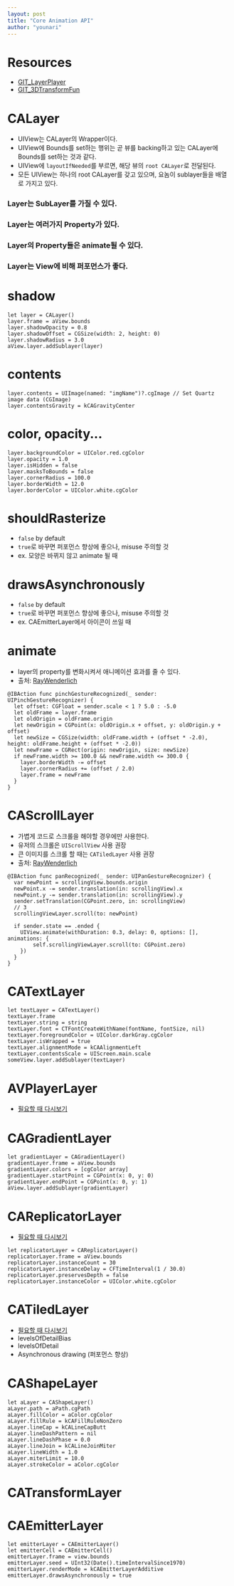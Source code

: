```yaml
---
layout: post
title: "Core Animation API"
author: "younari"
---
```


# Resources
- [GIT_LayerPlayer](https://github.com/raywenderlich/LayerPlayer)
- [GIT_3DTransformFun](https://github.com/jrturton/3DTransformFun)

# CALayer
- UIView는 CALayer의 Wrapper이다.
- UIView에 Bounds를 set하는 행위는 곧 뷰를 backing하고 있는 CALayer에 Bounds를 set하는 것과 같다.
- UIView에 `layoutIfNeeded`를 부르면, 해당 뷰의 `root CALayer`로 전달된다.
- 모든 UIView는 하나의 root CALayer를 갖고 있으며, 요놈이 sublayer들을 배열로 가지고 있다.

### Layer는 SubLayer를 가질 수 있다.
### Layer는 여러가지 Property가 있다.
### Layer의 Property들은 animate될 수 있다.
### Layer는 View에 비해 퍼포먼스가 좋다.

# shadow

```
let layer = CALayer()
layer.frame = aView.bounds
layer.shadowOpacity = 0.8
layer.shadowOffset = CGSize(width: 2, height: 0)
layer.shadowRadius = 3.0
aView.layer.addSublayer(layer)
```

# contents

```
layer.contents = UIImage(named: "imgName")?.cgImage // Set Quartz image data (CGImage)
layer.contentsGravity = kCAGravityCenter
```

# color, opacity...
```
layer.backgroundColor = UIColor.red.cgColor
layer.opacity = 1.0
layer.isHidden = false
layer.masksToBounds = false
layer.cornerRadius = 100.0
layer.borderWidth = 12.0
layer.borderColor = UIColor.white.cgColor
```

# shouldRasterize
- `false` by default
- `true`로 바꾸면 퍼포먼스 향상에 좋으나, misuse 주의할 것
- ex. 모양은 바뀌지 않고 animate 될 때

# drawsAsynchronously
- `false` by default
- `true`로 바꾸면 퍼포먼스 향상에 좋으나, misuse 주의할 것
- ex. CAEmitterLayer에서 아이콘이 쓰일 때

# animate
- layer의 property를 변화시켜서 애니메이션 효과를 줄 수 있다.
- 출처: [RayWenderlich](https://www.raywenderlich.com/169004/calayer-tutorial-ios-getting-started)

```
@IBAction func pinchGestureRecognized(_ sender: UIPinchGestureRecognizer) {
  let offset: CGFloat = sender.scale < 1 ? 5.0 : -5.0
  let oldFrame = layer.frame
  let oldOrigin = oldFrame.origin
  let newOrigin = CGPoint(x: oldOrigin.x + offset, y: oldOrigin.y + offset)
  let newSize = CGSize(width: oldFrame.width + (offset * -2.0), height: oldFrame.height + (offset * -2.0))
  let newFrame = CGRect(origin: newOrigin, size: newSize)
  if newFrame.width >= 100.0 && newFrame.width <= 300.0 {
    layer.borderWidth -= offset
    layer.cornerRadius += (offset / 2.0)
    layer.frame = newFrame
  }
}
```


# CAScrollLayer
- 가볍게 코드로 스크롤을 해야할 경우에만 사용한다.
- 유저의 스크롤은 `UIScrollView` 사용 권장
- 큰 이미지를 스크롤 할 때는 `CATiledLayer` 사용 권장
- 출처: [RayWenderlich](https://www.raywenderlich.com/169004/calayer-tutorial-ios-getting-started)

```
@IBAction func panRecognized(_ sender: UIPanGestureRecognizer) {
  var newPoint = scrollingView.bounds.origin
  newPoint.x -= sender.translation(in: scrollingView).x
  newPoint.y -= sender.translation(in: scrollingView).y
  sender.setTranslation(CGPoint.zero, in: scrollingView)
  // 3
  scrollingViewLayer.scroll(to: newPoint)
  
  if sender.state == .ended {
    UIView.animate(withDuration: 0.3, delay: 0, options: [], animations: {
        self.scrollingViewLayer.scroll(to: CGPoint.zero)
    })
  }
}
```

# CATextLayer
```
let textLayer = CATextLayer()
textLayer.frame 
textLayer.string = string
textLayer.font = CTFontCreateWithName(fontName, fontSize, nil)
textLayer.foregroundColor = UIColor.darkGray.cgColor
textLayer.isWrapped = true
textLayer.alignmentMode = kCAAlignmentLeft
textLayer.contentsScale = UIScreen.main.scale
someView.layer.addSublayer(textLayer)
```

# AVPlayerLayer
- [필요할 때 다시보기](https://www.raywenderlich.com/169004/calayer-tutorial-ios-getting-started)

# CAGradientLayer
```
let gradientLayer = CAGradientLayer()
gradientLayer.frame = aView.bounds
gradientLayer.colors = [cgColor array]
gradientLayer.startPoint = CGPoint(x: 0, y: 0)
gradientLayer.endPoint = CGPoint(x: 0, y: 1)
aView.layer.addSublayer(gradientLayer)
```

# CAReplicatorLayer
- [필요할 때 다시보기](https://www.raywenderlich.com/169004/calayer-tutorial-ios-getting-started)

```
let replicatorLayer = CAReplicatorLayer()
replicatorLayer.frame = aView.bounds
replicatorLayer.instanceCount = 30
replicatorLayer.instanceDelay = CFTimeInterval(1 / 30.0)
replicatorLayer.preservesDepth = false
replicatorLayer.instanceColor = UIColor.white.cgColor
```

# CATiledLayer
- [필요할 때 다시보기](https://www.raywenderlich.com/169004/calayer-tutorial-ios-getting-started)
- levelsOfDetailBias
- levelsOfDetail
- Asynchronous drawing (퍼포먼스 향상)


# CAShapeLayer

```
let aLayer = CAShapeLayer()
aLayer.path = aPath.cgPath
aLayer.fillColor = aColor.cgColor
aLayer.fillRule = kCAFillRuleNonZero
aLayer.lineCap = kCALineCapButt
aLayer.lineDashPattern = nil
aLayer.lineDashPhase = 0.0
aLayer.lineJoin = kCALineJoinMiter
aLayer.lineWidth = 1.0
aLayer.miterLimit = 10.0
aLayer.strokeColor = aColor.cgColor
```

# CATransformLayer

# CAEmitterLayer

```
let emitterLayer = CAEmitterLayer()
let emitterCell = CAEmitterCell()
emitterLayer.frame = view.bounds
emitterLayer.seed = UInt32(Date().timeIntervalSince1970)
emitterLayer.renderMode = kCAEmitterLayerAdditive
emitterLayer.drawsAsynchronously = true
```